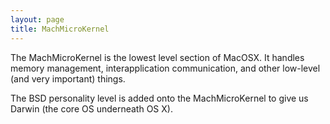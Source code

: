 ```yaml
---
layout: page
title: MachMicroKernel
---
```




The MachMicroKernel is the lowest level section of MacOSX. It handles memory management, interapplication communication, and other low-level (and very important) things.

The BSD personality level is added onto the MachMicroKernel to give us Darwin (the core OS underneath OS X).

